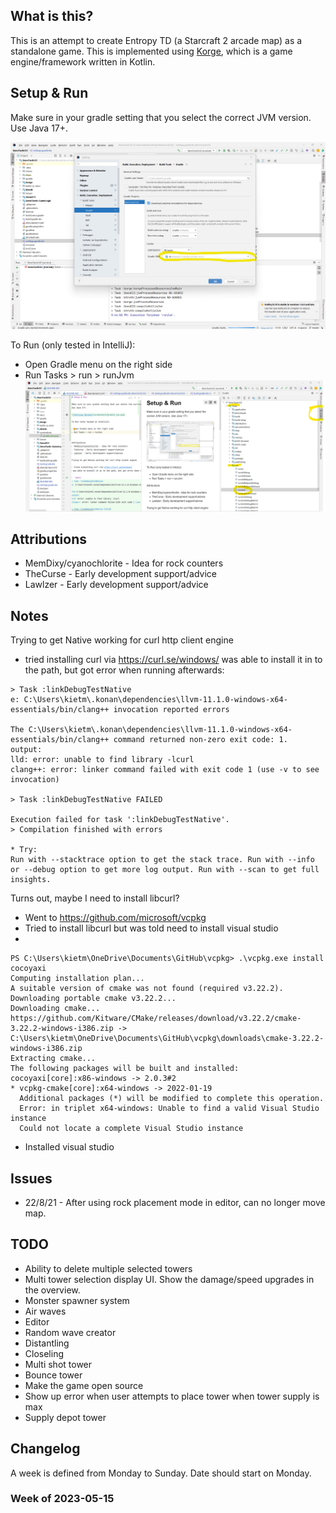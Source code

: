 ## What is this?

This is an attempt to create Entropy TD (a Starcraft 2 arcade map) as a standalone game. This is implemented using
[Korge](https://korge.org/), which is a game engine/framework written in Kotlin.

## Setup & Run

Make sure in your gradle setting that you select the correct JVM version.
Use Java 17+.

![Settings Window](screenshots/gradle_jvm.png)

To Run (only tested in IntelliJ):

- Open Gradle menu on the right side
- Run Tasks > run > runJvm
  ![Run](screenshots/gradle_run.png)

## Attributions

- MemDixy/cyanochlorite - Idea for rock counters
- TheCurse - Early development support/advice
- Lawlzer - Early development support/advice

## Notes

Trying to get Native working for curl http client engine

- tried installing curl via https://curl.se/windows/
  was able to install it in to the path, but got error when running afterwards:

```shell
> Task :linkDebugTestNative
e: C:\Users\kietm\.konan\dependencies\llvm-11.1.0-windows-x64-essentials/bin/clang++ invocation reported errors

The C:\Users\kietm\.konan\dependencies\llvm-11.1.0-windows-x64-essentials/bin/clang++ command returned non-zero exit code: 1.
output:
lld: error: unable to find library -lcurl
clang++: error: linker command failed with exit code 1 (use -v to see invocation)

> Task :linkDebugTestNative FAILED

Execution failed for task ':linkDebugTestNative'.
> Compilation finished with errors

* Try:
Run with --stacktrace option to get the stack trace. Run with --info or --debug option to get more log output. Run with --scan to get full insights.
```

Turns out, maybe I need to install libcurl?

- Went to https://github.com/microsoft/vcpkg
- Tried to install libcurl but was told need to install visual studio
-

```shell
PS C:\Users\kietm\OneDrive\Documents\GitHub\vcpkg> .\vcpkg.exe install cocoyaxi
Computing installation plan...
A suitable version of cmake was not found (required v3.22.2). Downloading portable cmake v3.22.2...
Downloading cmake...
https://github.com/Kitware/CMake/releases/download/v3.22.2/cmake-3.22.2-windows-i386.zip -> C:\Users\kietm\OneDrive\Documents\GitHub\vcpkg\downloads\cmake-3.22.2-windows-i386.zip
Extracting cmake...
The following packages will be built and installed:
cocoyaxi[core]:x86-windows -> 2.0.3#2
* vcpkg-cmake[core]:x64-windows -> 2022-01-19
  Additional packages (*) will be modified to complete this operation.
  Error: in triplet x64-windows: Unable to find a valid Visual Studio instance
  Could not locate a complete Visual Studio instance
```

- Installed visual studio

## Issues

- 22/8/21 - After using rock placement mode in editor, can no longer move map.

## TODO

- Ability to delete multiple selected towers
- Multi tower selection display UI. Show the damage/speed upgrades in the overview.
- Monster spawner system
- Air waves
- Editor
- Random wave creator
- Distantling
- Closeling
- Multi shot tower
- Bounce tower
- Make the game open source
- Show up error when user attempts to place tower when tower supply is max
- Supply depot tower

## Changelog

A week is defined from Monday to Sunday.
Date should start on Monday.

### Week of 2023-05-15